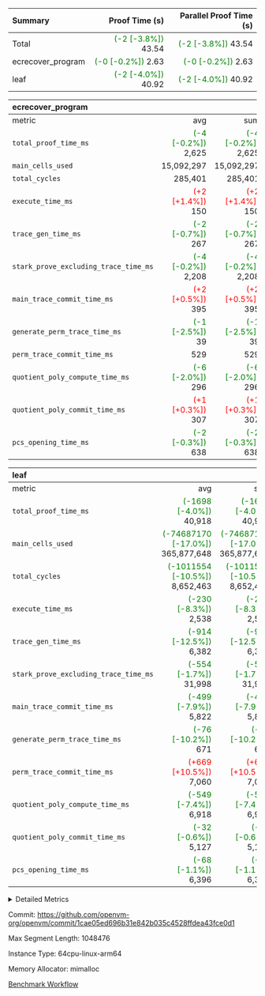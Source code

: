 | Summary | Proof Time (s) | Parallel Proof Time (s) |
|:---|---:|---:|
| Total | <span style='color: green'>(-2 [-3.8%])</span> 43.54 | <span style='color: green'>(-2 [-3.8%])</span> 43.54 |
| ecrecover_program | <span style='color: green'>(-0 [-0.2%])</span> 2.63 | <span style='color: green'>(-0 [-0.2%])</span> 2.63 |
| leaf | <span style='color: green'>(-2 [-4.0%])</span> 40.92 | <span style='color: green'>(-2 [-4.0%])</span> 40.92 |


| ecrecover_program |||||
|:---|---:|---:|---:|---:|
|metric|avg|sum|max|min|
| `total_proof_time_ms ` | <span style='color: green'>(-4 [-0.2%])</span> 2,625 | <span style='color: green'>(-4 [-0.2%])</span> 2,625 | <span style='color: green'>(-4 [-0.2%])</span> 2,625 | <span style='color: green'>(-4 [-0.2%])</span> 2,625 |
| `main_cells_used     ` |  15,092,297 |  15,092,297 |  15,092,297 |  15,092,297 |
| `total_cycles        ` |  285,401 |  285,401 |  285,401 |  285,401 |
| `execute_time_ms     ` | <span style='color: red'>(+2 [+1.4%])</span> 150 | <span style='color: red'>(+2 [+1.4%])</span> 150 | <span style='color: red'>(+2 [+1.4%])</span> 150 | <span style='color: red'>(+2 [+1.4%])</span> 150 |
| `trace_gen_time_ms   ` | <span style='color: green'>(-2 [-0.7%])</span> 267 | <span style='color: green'>(-2 [-0.7%])</span> 267 | <span style='color: green'>(-2 [-0.7%])</span> 267 | <span style='color: green'>(-2 [-0.7%])</span> 267 |
| `stark_prove_excluding_trace_time_ms` | <span style='color: green'>(-4 [-0.2%])</span> 2,208 | <span style='color: green'>(-4 [-0.2%])</span> 2,208 | <span style='color: green'>(-4 [-0.2%])</span> 2,208 | <span style='color: green'>(-4 [-0.2%])</span> 2,208 |
| `main_trace_commit_time_ms` | <span style='color: red'>(+2 [+0.5%])</span> 395 | <span style='color: red'>(+2 [+0.5%])</span> 395 | <span style='color: red'>(+2 [+0.5%])</span> 395 | <span style='color: red'>(+2 [+0.5%])</span> 395 |
| `generate_perm_trace_time_ms` | <span style='color: green'>(-1 [-2.5%])</span> 39 | <span style='color: green'>(-1 [-2.5%])</span> 39 | <span style='color: green'>(-1 [-2.5%])</span> 39 | <span style='color: green'>(-1 [-2.5%])</span> 39 |
| `perm_trace_commit_time_ms` |  529 |  529 |  529 |  529 |
| `quotient_poly_compute_time_ms` | <span style='color: green'>(-6 [-2.0%])</span> 296 | <span style='color: green'>(-6 [-2.0%])</span> 296 | <span style='color: green'>(-6 [-2.0%])</span> 296 | <span style='color: green'>(-6 [-2.0%])</span> 296 |
| `quotient_poly_commit_time_ms` | <span style='color: red'>(+1 [+0.3%])</span> 307 | <span style='color: red'>(+1 [+0.3%])</span> 307 | <span style='color: red'>(+1 [+0.3%])</span> 307 | <span style='color: red'>(+1 [+0.3%])</span> 307 |
| `pcs_opening_time_ms ` | <span style='color: green'>(-2 [-0.3%])</span> 638 | <span style='color: green'>(-2 [-0.3%])</span> 638 | <span style='color: green'>(-2 [-0.3%])</span> 638 | <span style='color: green'>(-2 [-0.3%])</span> 638 |

| leaf |||||
|:---|---:|---:|---:|---:|
|metric|avg|sum|max|min|
| `total_proof_time_ms ` | <span style='color: green'>(-1698 [-4.0%])</span> 40,918 | <span style='color: green'>(-1698 [-4.0%])</span> 40,918 | <span style='color: green'>(-1698 [-4.0%])</span> 40,918 | <span style='color: green'>(-1698 [-4.0%])</span> 40,918 |
| `main_cells_used     ` | <span style='color: green'>(-74687170 [-17.0%])</span> 365,877,648 | <span style='color: green'>(-74687170 [-17.0%])</span> 365,877,648 | <span style='color: green'>(-74687170 [-17.0%])</span> 365,877,648 | <span style='color: green'>(-74687170 [-17.0%])</span> 365,877,648 |
| `total_cycles        ` | <span style='color: green'>(-1011554 [-10.5%])</span> 8,652,463 | <span style='color: green'>(-1011554 [-10.5%])</span> 8,652,463 | <span style='color: green'>(-1011554 [-10.5%])</span> 8,652,463 | <span style='color: green'>(-1011554 [-10.5%])</span> 8,652,463 |
| `execute_time_ms     ` | <span style='color: green'>(-230 [-8.3%])</span> 2,538 | <span style='color: green'>(-230 [-8.3%])</span> 2,538 | <span style='color: green'>(-230 [-8.3%])</span> 2,538 | <span style='color: green'>(-230 [-8.3%])</span> 2,538 |
| `trace_gen_time_ms   ` | <span style='color: green'>(-914 [-12.5%])</span> 6,382 | <span style='color: green'>(-914 [-12.5%])</span> 6,382 | <span style='color: green'>(-914 [-12.5%])</span> 6,382 | <span style='color: green'>(-914 [-12.5%])</span> 6,382 |
| `stark_prove_excluding_trace_time_ms` | <span style='color: green'>(-554 [-1.7%])</span> 31,998 | <span style='color: green'>(-554 [-1.7%])</span> 31,998 | <span style='color: green'>(-554 [-1.7%])</span> 31,998 | <span style='color: green'>(-554 [-1.7%])</span> 31,998 |
| `main_trace_commit_time_ms` | <span style='color: green'>(-499 [-7.9%])</span> 5,822 | <span style='color: green'>(-499 [-7.9%])</span> 5,822 | <span style='color: green'>(-499 [-7.9%])</span> 5,822 | <span style='color: green'>(-499 [-7.9%])</span> 5,822 |
| `generate_perm_trace_time_ms` | <span style='color: green'>(-76 [-10.2%])</span> 671 | <span style='color: green'>(-76 [-10.2%])</span> 671 | <span style='color: green'>(-76 [-10.2%])</span> 671 | <span style='color: green'>(-76 [-10.2%])</span> 671 |
| `perm_trace_commit_time_ms` | <span style='color: red'>(+669 [+10.5%])</span> 7,060 | <span style='color: red'>(+669 [+10.5%])</span> 7,060 | <span style='color: red'>(+669 [+10.5%])</span> 7,060 | <span style='color: red'>(+669 [+10.5%])</span> 7,060 |
| `quotient_poly_compute_time_ms` | <span style='color: green'>(-549 [-7.4%])</span> 6,918 | <span style='color: green'>(-549 [-7.4%])</span> 6,918 | <span style='color: green'>(-549 [-7.4%])</span> 6,918 | <span style='color: green'>(-549 [-7.4%])</span> 6,918 |
| `quotient_poly_commit_time_ms` | <span style='color: green'>(-32 [-0.6%])</span> 5,127 | <span style='color: green'>(-32 [-0.6%])</span> 5,127 | <span style='color: green'>(-32 [-0.6%])</span> 5,127 | <span style='color: green'>(-32 [-0.6%])</span> 5,127 |
| `pcs_opening_time_ms ` | <span style='color: green'>(-68 [-1.1%])</span> 6,396 | <span style='color: green'>(-68 [-1.1%])</span> 6,396 | <span style='color: green'>(-68 [-1.1%])</span> 6,396 | <span style='color: green'>(-68 [-1.1%])</span> 6,396 |



<details>
<summary>Detailed Metrics</summary>

| group | num_segments | keygen_time_ms | commit_exe_time_ms |
| --- | --- | --- | --- |
| ecrecover_program | 1 | 996 | 13 | 

| group | air_name | quotient_deg | interactions | constraints |
| --- | --- | --- | --- | --- |
| ecrecover_program | AccessAdapterAir<16> | 2 | 5 | 14 | 
| ecrecover_program | AccessAdapterAir<2> | 2 | 5 | 14 | 
| ecrecover_program | AccessAdapterAir<32> | 2 | 5 | 14 | 
| ecrecover_program | AccessAdapterAir<4> | 2 | 5 | 14 | 
| ecrecover_program | AccessAdapterAir<64> | 2 | 5 | 14 | 
| ecrecover_program | AccessAdapterAir<8> | 2 | 5 | 14 | 
| ecrecover_program | BitwiseOperationLookupAir<8> | 2 | 2 | 4 | 
| ecrecover_program | KeccakVmAir | 2 | 321 | 4,571 | 
| ecrecover_program | MemoryMerkleAir<8> | 2 | 4 | 40 | 
| ecrecover_program | PersistentBoundaryAir<8> | 2 | 3 | 6 | 
| ecrecover_program | PhantomAir | 2 | 3 | 5 | 
| ecrecover_program | Poseidon2PeripheryAir<BabyBearParameters>, 1> | 2 | 1 | 286 | 
| ecrecover_program | ProgramAir | 1 | 1 | 4 | 
| ecrecover_program | RangeTupleCheckerAir<2> | 1 | 1 | 4 | 
| ecrecover_program | VariableRangeCheckerAir | 1 | 1 | 4 | 
| ecrecover_program | VmAirWrapper<Rv32BaseAluAdapterAir, BaseAluCoreAir<4, 8> | 2 | 19 | 43 | 
| ecrecover_program | VmAirWrapper<Rv32BaseAluAdapterAir, LessThanCoreAir<4, 8> | 2 | 17 | 39 | 
| ecrecover_program | VmAirWrapper<Rv32BaseAluAdapterAir, ShiftCoreAir<4, 8> | 2 | 23 | 90 | 
| ecrecover_program | VmAirWrapper<Rv32BranchAdapterAir, BranchEqualCoreAir<4> | 2 | 11 | 25 | 
| ecrecover_program | VmAirWrapper<Rv32BranchAdapterAir, BranchLessThanCoreAir<4, 8> | 2 | 13 | 41 | 
| ecrecover_program | VmAirWrapper<Rv32CondRdWriteAdapterAir, Rv32JalLuiCoreAir> | 2 | 10 | 22 | 
| ecrecover_program | VmAirWrapper<Rv32HintStoreAdapterAir, Rv32HintStoreCoreAir> | 2 | 15 | 17 | 
| ecrecover_program | VmAirWrapper<Rv32IsEqualModAdapterAir<2, 1, 32, 32>, ModularIsEqualCoreAir<32, 4, 8> | 2 | 25 | 223 | 
| ecrecover_program | VmAirWrapper<Rv32JalrAdapterAir, Rv32JalrCoreAir> | 2 | 16 | 20 | 
| ecrecover_program | VmAirWrapper<Rv32LoadStoreAdapterAir, LoadSignExtendCoreAir<4, 8> | 2 | 18 | 33 | 
| ecrecover_program | VmAirWrapper<Rv32LoadStoreAdapterAir, LoadStoreCoreAir<4> | 2 | 17 | 38 | 
| ecrecover_program | VmAirWrapper<Rv32MultAdapterAir, DivRemCoreAir<4, 8> | 2 | 25 | 88 | 
| ecrecover_program | VmAirWrapper<Rv32MultAdapterAir, MulHCoreAir<4, 8> | 2 | 24 | 38 | 
| ecrecover_program | VmAirWrapper<Rv32MultAdapterAir, MultiplicationCoreAir<4, 8> | 2 | 19 | 26 | 
| ecrecover_program | VmAirWrapper<Rv32RdWriteAdapterAir, Rv32AuipcCoreAir> | 2 | 11 | 15 | 
| ecrecover_program | VmAirWrapper<Rv32VecHeapAdapterAir<1, 2, 2, 32, 32>, EcDoubleCoreAir> | 2 | 411 | 513 | 
| ecrecover_program | VmAirWrapper<Rv32VecHeapAdapterAir<2, 1, 1, 32, 32>, ModularAddSubCoreAir> | 2 | 94 | 126 | 
| ecrecover_program | VmAirWrapper<Rv32VecHeapAdapterAir<2, 1, 1, 32, 32>, ModularMulDivCoreAir> | 2 | 156 | 188 | 
| ecrecover_program | VmAirWrapper<Rv32VecHeapAdapterAir<2, 2, 2, 32, 32>, FieldExpressionCoreAir> | 2 | 422 | 456 | 
| ecrecover_program | VmConnectorAir | 2 | 3 | 9 | 
| leaf | AccessAdapterAir<2> | 4 | 5 | 12 | 
| leaf | AccessAdapterAir<4> | 4 | 5 | 12 | 
| leaf | AccessAdapterAir<8> | 4 | 5 | 12 | 
| leaf | FriReducedOpeningAir | 4 | 35 | 59 | 
| leaf | NativePoseidon2Air<BabyBearParameters>, 1> | 4 | 31 | 302 | 
| leaf | PhantomAir | 4 | 3 | 4 | 
| leaf | ProgramAir | 1 | 1 | 4 | 
| leaf | VariableRangeCheckerAir | 1 | 1 | 4 | 
| leaf | VmAirWrapper<BranchNativeAdapterAir, BranchEqualCoreAir<1> | 2 | 11 | 23 | 
| leaf | VmAirWrapper<JalNativeAdapterAir, JalCoreAir> | 4 | 7 | 6 | 
| leaf | VmAirWrapper<NativeAdapterAir<2, 0>, PublicValuesCoreAir> | 4 | 11 | 23 | 
| leaf | VmAirWrapper<NativeAdapterAir<2, 1>, FieldArithmeticCoreAir> | 4 | 15 | 23 | 
| leaf | VmAirWrapper<NativeLoadStoreAdapterAir<1>, NativeLoadStoreCoreAir<1> | 4 | 15 | 20 | 
| leaf | VmAirWrapper<NativeLoadStoreAdapterAir<4>, NativeLoadStoreCoreAir<4> | 4 | 15 | 20 | 
| leaf | VmAirWrapper<NativeVectorizedAdapterAir<4>, FieldExtensionCoreAir> | 4 | 15 | 23 | 
| leaf | VmConnectorAir | 4 | 3 | 8 | 
| leaf | VolatileBoundaryAir | 4 | 4 | 16 | 

| group | air_name | idx | rows | prep_cols | perm_cols | main_cols | cells |
| --- | --- | --- | --- | --- | --- | --- | --- |
| leaf | AccessAdapterAir<2> | 0 | 2,097,152 |  | 16 | 11 | 56,623,104 | 
| leaf | AccessAdapterAir<4> | 0 | 1,048,576 |  | 16 | 13 | 30,408,704 | 
| leaf | AccessAdapterAir<8> | 0 | 262,144 |  | 16 | 17 | 8,650,752 | 
| leaf | FriReducedOpeningAir | 0 | 1,048,576 |  | 76 | 64 | 146,800,640 | 
| leaf | NativePoseidon2Air<BabyBearParameters>, 1> | 0 | 131,072 |  | 36 | 348 | 50,331,648 | 
| leaf | PhantomAir | 0 | 32,768 |  | 8 | 6 | 458,752 | 
| leaf | ProgramAir | 0 | 524,288 |  | 8 | 10 | 9,437,184 | 
| leaf | VariableRangeCheckerAir | 0 | 262,144 | 2 | 8 | 1 | 2,359,296 | 
| leaf | VmAirWrapper<BranchNativeAdapterAir, BranchEqualCoreAir<1> | 0 | 4,194,304 |  | 28 | 23 | 213,909,504 | 
| leaf | VmAirWrapper<JalNativeAdapterAir, JalCoreAir> | 0 | 131,072 |  | 12 | 10 | 2,883,584 | 
| leaf | VmAirWrapper<NativeAdapterAir<2, 0>, PublicValuesCoreAir> | 0 | 64 |  | 16 | 23 | 2,496 | 
| leaf | VmAirWrapper<NativeAdapterAir<2, 1>, FieldArithmeticCoreAir> | 0 | 4,194,304 |  | 20 | 30 | 209,715,200 | 
| leaf | VmAirWrapper<NativeLoadStoreAdapterAir<1>, NativeLoadStoreCoreAir<1> | 0 | 4,194,304 |  | 36 | 25 | 255,852,544 | 
| leaf | VmAirWrapper<NativeLoadStoreAdapterAir<4>, NativeLoadStoreCoreAir<4> | 0 | 131,072 |  | 36 | 34 | 9,175,040 | 
| leaf | VmAirWrapper<NativeVectorizedAdapterAir<4>, FieldExtensionCoreAir> | 0 | 262,144 |  | 20 | 40 | 15,728,640 | 
| leaf | VmConnectorAir | 0 | 2 | 1 | 8 | 4 | 24 | 
| leaf | VolatileBoundaryAir | 0 | 2,097,152 |  | 8 | 11 | 39,845,888 | 

| group | air_name | segment | rows | prep_cols | perm_cols | main_cols | cells |
| --- | --- | --- | --- | --- | --- | --- | --- |
| ecrecover_program | AccessAdapterAir<16> | 0 | 16,384 |  | 24 | 25 | 802,816 | 
| ecrecover_program | AccessAdapterAir<2> | 0 | 256 |  | 24 | 11 | 8,960 | 
| ecrecover_program | AccessAdapterAir<32> | 0 | 8,192 |  | 24 | 41 | 532,480 | 
| ecrecover_program | AccessAdapterAir<4> | 0 | 128 |  | 24 | 13 | 4,736 | 
| ecrecover_program | AccessAdapterAir<8> | 0 | 32,768 |  | 24 | 17 | 1,343,488 | 
| ecrecover_program | BitwiseOperationLookupAir<8> | 0 | 65,536 | 3 | 8 | 2 | 655,360 | 
| ecrecover_program | KeccakVmAir | 0 | 128 |  | 1,288 | 3,164 | 569,856 | 
| ecrecover_program | MemoryMerkleAir<8> | 0 | 4,096 |  | 20 | 32 | 212,992 | 
| ecrecover_program | PersistentBoundaryAir<8> | 0 | 4,096 |  | 12 | 20 | 131,072 | 
| ecrecover_program | PhantomAir | 0 | 64 |  | 12 | 6 | 1,152 | 
| ecrecover_program | Poseidon2PeripheryAir<BabyBearParameters>, 1> | 0 | 4,096 |  | 8 | 300 | 1,261,568 | 
| ecrecover_program | ProgramAir | 0 | 16,384 |  | 8 | 10 | 294,912 | 
| ecrecover_program | RangeTupleCheckerAir<2> | 0 | 524,288 | 2 | 8 | 1 | 4,718,592 | 
| ecrecover_program | VariableRangeCheckerAir | 0 | 262,144 | 2 | 8 | 1 | 2,359,296 | 
| ecrecover_program | VmAirWrapper<Rv32BaseAluAdapterAir, BaseAluCoreAir<4, 8> | 0 | 131,072 |  | 80 | 36 | 15,204,352 | 
| ecrecover_program | VmAirWrapper<Rv32BaseAluAdapterAir, LessThanCoreAir<4, 8> | 0 | 2,048 |  | 40 | 37 | 157,696 | 
| ecrecover_program | VmAirWrapper<Rv32BaseAluAdapterAir, ShiftCoreAir<4, 8> | 0 | 16,384 |  | 52 | 53 | 1,720,320 | 
| ecrecover_program | VmAirWrapper<Rv32BranchAdapterAir, BranchEqualCoreAir<4> | 0 | 16,384 |  | 48 | 26 | 1,212,416 | 
| ecrecover_program | VmAirWrapper<Rv32BranchAdapterAir, BranchLessThanCoreAir<4, 8> | 0 | 32,768 |  | 56 | 32 | 2,883,584 | 
| ecrecover_program | VmAirWrapper<Rv32CondRdWriteAdapterAir, Rv32JalLuiCoreAir> | 0 | 8,192 |  | 44 | 18 | 507,904 | 
| ecrecover_program | VmAirWrapper<Rv32HintStoreAdapterAir, Rv32HintStoreCoreAir> | 0 | 256 |  | 36 | 26 | 15,872 | 
| ecrecover_program | VmAirWrapper<Rv32IsEqualModAdapterAir<2, 1, 32, 32>, ModularIsEqualCoreAir<32, 4, 8> | 0 | 4,096 |  | 56 | 166 | 909,312 | 
| ecrecover_program | VmAirWrapper<Rv32JalrAdapterAir, Rv32JalrCoreAir> | 0 | 8,192 |  | 36 | 28 | 524,288 | 
| ecrecover_program | VmAirWrapper<Rv32LoadStoreAdapterAir, LoadSignExtendCoreAir<4, 8> | 0 | 4,096 |  | 76 | 35 | 454,656 | 
| ecrecover_program | VmAirWrapper<Rv32LoadStoreAdapterAir, LoadStoreCoreAir<4> | 0 | 131,072 |  | 72 | 40 | 14,680,064 | 
| ecrecover_program | VmAirWrapper<Rv32MultAdapterAir, MulHCoreAir<4, 8> | 0 | 8 |  | 100 | 39 | 1,112 | 
| ecrecover_program | VmAirWrapper<Rv32MultAdapterAir, MultiplicationCoreAir<4, 8> | 0 | 4,096 |  | 80 | 31 | 454,656 | 
| ecrecover_program | VmAirWrapper<Rv32RdWriteAdapterAir, Rv32AuipcCoreAir> | 0 | 4,096 |  | 28 | 21 | 200,704 | 
| ecrecover_program | VmAirWrapper<Rv32VecHeapAdapterAir<1, 2, 2, 32, 32>, EcDoubleCoreAir> | 0 | 2,048 |  | 828 | 543 | 2,807,808 | 
| ecrecover_program | VmAirWrapper<Rv32VecHeapAdapterAir<2, 1, 1, 32, 32>, ModularAddSubCoreAir> | 0 | 16 |  | 192 | 199 | 6,256 | 
| ecrecover_program | VmAirWrapper<Rv32VecHeapAdapterAir<2, 1, 1, 32, 32>, ModularMulDivCoreAir> | 0 | 32 |  | 316 | 261 | 18,464 | 
| ecrecover_program | VmAirWrapper<Rv32VecHeapAdapterAir<2, 2, 2, 32, 32>, FieldExpressionCoreAir> | 0 | 1,024 |  | 848 | 619 | 1,502,208 | 
| ecrecover_program | VmConnectorAir | 0 | 2 | 1 | 12 | 4 | 32 | 

| group | idx | trace_gen_time_ms | total_proof_time_ms | total_cycles | total_cells | stark_prove_excluding_trace_time_ms | quotient_poly_compute_time_ms | quotient_poly_commit_time_ms | perm_trace_commit_time_ms | pcs_opening_time_ms | main_trace_commit_time_ms | main_cells_used | generate_perm_trace_time_ms | execute_time_ms |
| --- | --- | --- | --- | --- | --- | --- | --- | --- | --- | --- | --- | --- | --- | --- |
| leaf | 0 | 6,382 | 40,918 | 8,652,463 | 1,052,183,000 | 31,998 | 6,918 | 5,127 | 7,060 | 6,396 | 5,822 | 365,877,648 | 671 | 2,538 | 

| group | segment | trace_gen_time_ms | total_proof_time_ms | total_cycles | total_cells | stark_prove_excluding_trace_time_ms | quotient_poly_compute_time_ms | quotient_poly_commit_time_ms | perm_trace_commit_time_ms | pcs_opening_time_ms | main_trace_commit_time_ms | main_cells_used | generate_perm_trace_time_ms | execute_time_ms |
| --- | --- | --- | --- | --- | --- | --- | --- | --- | --- | --- | --- | --- | --- | --- |
| ecrecover_program | 0 | 267 | 2,625 | 285,401 | 56,172,159 | 2,208 | 296 | 307 | 529 | 638 | 395 | 15,092,297 | 39 | 150 | 

</details>


Commit: https://github.com/openvm-org/openvm/commit/1cae05ed696b31e842b035c4528ffdea43fce0d1

Max Segment Length: 1048476

Instance Type: 64cpu-linux-arm64

Memory Allocator: mimalloc

[Benchmark Workflow](https://github.com/openvm-org/openvm/actions/runs/12730962629)
